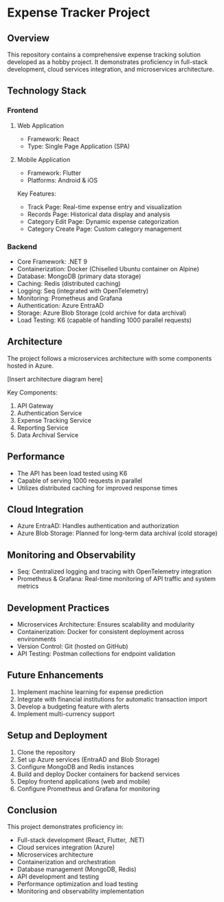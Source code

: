 # Expense Tracker Project

## Overview
This repository contains a comprehensive expense tracking solution developed as a hobby project. It demonstrates proficiency in full-stack development, cloud services integration, and microservices architecture.

## Technology Stack

### Frontend
1. Web Application
   - Framework: React
   - Type: Single Page Application (SPA)

2. Mobile Application
   - Framework: Flutter
   - Platforms: Android & iOS

   Key Features:
   - Track Page: Real-time expense entry and visualization
   - Records Page: Historical data display and analysis
   - Category Edit Page: Dynamic expense categorization
   - Category Create Page: Custom category management

### Backend
- Core Framework: .NET 9
- Containerization: Docker (Chiselled Ubuntu container on Alpine)
- Database: MongoDB (primary data storage)
- Caching: Redis (distributed caching)
- Logging: Seq (integrated with OpenTelemetry)
- Monitoring: Prometheus and Grafana
- Authentication: Azure EntraAD
- Storage: Azure Blob Storage (cold archive for data archival)
- Load Testing: K6 (capable of handling 1000 parallel requests)

## Architecture
The project follows a microservices architecture with some components hosted in Azure. 

[Insert architecture diagram here]

Key Components:
1. API Gateway
2. Authentication Service
3. Expense Tracking Service
4. Reporting Service
5. Data Archival Service

## Performance
- The API has been load tested using K6
- Capable of serving 1000 requests in parallel
- Utilizes distributed caching for improved response times

## Cloud Integration
- Azure EntraAD: Handles authentication and authorization
- Azure Blob Storage: Planned for long-term data archival (cold storage)

## Monitoring and Observability
- Seq: Centralized logging and tracing with OpenTelemetry integration
- Prometheus & Grafana: Real-time monitoring of API traffic and system metrics

## Development Practices
- Microservices Architecture: Ensures scalability and modularity
- Containerization: Docker for consistent deployment across environments
- Version Control: Git (hosted on GitHub)
- API Testing: Postman collections for endpoint validation

## Future Enhancements
1. Implement machine learning for expense prediction
2. Integrate with financial institutions for automatic transaction import
3. Develop a budgeting feature with alerts
4. Implement multi-currency support

## Setup and Deployment
1. Clone the repository
2. Set up Azure services (EntraAD and Blob Storage)
3. Configure MongoDB and Redis instances
4. Build and deploy Docker containers for backend services
5. Deploy frontend applications (web and mobile)
6. Configure Prometheus and Grafana for monitoring

## Conclusion
This project demonstrates proficiency in:
- Full-stack development (React, Flutter, .NET)
- Cloud services integration (Azure)
- Microservices architecture
- Containerization and orchestration
- Database management (MongoDB, Redis)
- API development and testing
- Performance optimization and load testing
- Monitoring and observability implementation
